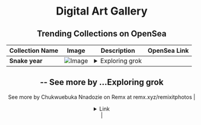 <div align="center">

# Digital Art Gallery

## Trending Collections on OpenSea

| Collection Name                       | Image                                                                                     | Description                       | OpenSea Link                                                                                          |
|---------------------------------------|-------------------------------------------------------------------------------------------|-----------------------------------|--------------------------------------------------------------------------------------------------------|
| **Snake year** | ![Image](https://i.seadn.io/s/raw/files/7c6cf36efd1c26f195a822dd880894b7.jpg?w=500&auto=format?w=200&auto=format) | <details><summary>Exploring grok
--
See more by ...</summary>Exploring grok
--
See more by Chukwuebuka Nnadozie on Remx at remx.xyz/remixitphotos</details> | <details><summary>Link</summary>[Snake year](https://opensea.io/collection/snake-year-1)</details> |

</div>